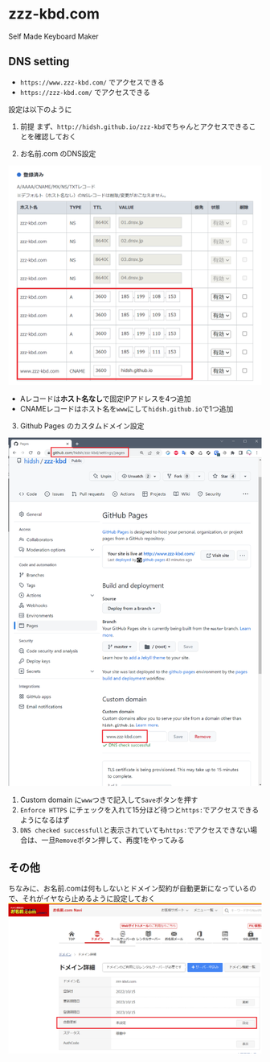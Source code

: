 # zzz-kbd.com
Self Made Keyboard Maker

## DNS setting

- `https://www.zzz-kbd.com/` でアクセスできる
- `https://zzz-kbd.com/` でアクセスできる

設定は以下のように

1. 前提
まず、`http://hidsh.github.io/zzz-kbd`でちゃんとアクセスできることを確認しておく

2. お名前.com のDNS設定

![お名前.comの設定](img/dns-onamae.png)

- Aレコードは**ホスト名なし**で固定IPアドレスを4つ追加
- CNAMEレコードはホスト名を`www`にして`hidsh.github.io`で1つ追加


3. Github Pages のカスタムドメイン設定

![Github Pagesの設定](img/dns-github-pages.png)

1. Custom domain に`www`つきで記入して`Save`ボタンを押す
2. `Enforce HTTPS` にチェックを入れて15分ほど待つと`https:`でアクセスできるようになるはず
3. `DNS checked successfull`と表示されていても`https:`でアクセスできない場合は、一旦`Remove`ボタン押して、再度1をやってみる

## その他
ちなみに、お名前.comは何もしないとドメイン契約が自動更新になっているので、それがイヤなら止めるように設定しておく
![お名前.comの自動更新設定](img/dns-onamae2.png)

